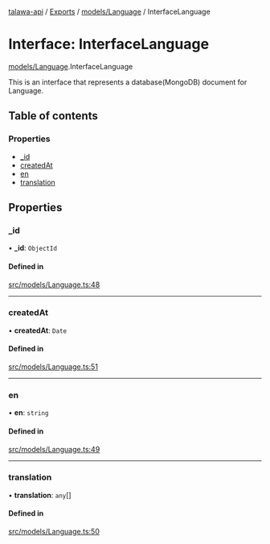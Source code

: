 [talawa-api](../README.md) / [Exports](../modules.md) / [models/Language](../modules/models_Language.md) / InterfaceLanguage

# Interface: InterfaceLanguage

[models/Language](../modules/models_Language.md).InterfaceLanguage

This is an interface that represents a database(MongoDB) document for Language.

## Table of contents

### Properties

- [\_id](models_Language.InterfaceLanguage.md#_id)
- [createdAt](models_Language.InterfaceLanguage.md#createdat)
- [en](models_Language.InterfaceLanguage.md#en)
- [translation](models_Language.InterfaceLanguage.md#translation)

## Properties

### \_id

• **\_id**: `ObjectId`

#### Defined in

[src/models/Language.ts:48](https://github.com/PalisadoesFoundation/talawa-api/blob/c766886/src/models/Language.ts#L48)

___

### createdAt

• **createdAt**: `Date`

#### Defined in

[src/models/Language.ts:51](https://github.com/PalisadoesFoundation/talawa-api/blob/c766886/src/models/Language.ts#L51)

___

### en

• **en**: `string`

#### Defined in

[src/models/Language.ts:49](https://github.com/PalisadoesFoundation/talawa-api/blob/c766886/src/models/Language.ts#L49)

___

### translation

• **translation**: `any`[]

#### Defined in

[src/models/Language.ts:50](https://github.com/PalisadoesFoundation/talawa-api/blob/c766886/src/models/Language.ts#L50)
